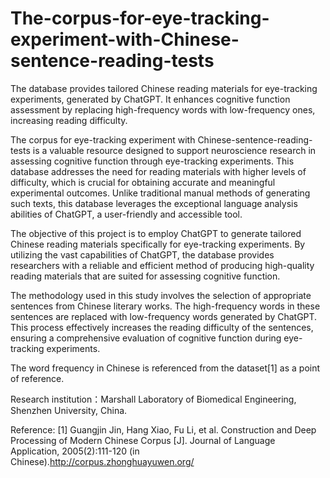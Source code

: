 # The-corpus-for-eye-tracking-experiment-with-Chinese-sentence-reading-tests
The database provides tailored Chinese reading materials for eye-tracking experiments, generated by ChatGPT. It enhances cognitive function assessment by replacing high-frequency words with low-frequency ones, increasing reading difficulty.

The corpus for eye-tracking experiment with Chinese-sentence-reading-tests is a valuable resource designed to support neuroscience research in assessing cognitive function through eye-tracking experiments. This database addresses the need for reading materials with higher levels of difficulty, which is crucial for obtaining accurate and meaningful experimental outcomes. Unlike traditional manual methods of generating such texts, this database leverages the exceptional language analysis abilities of ChatGPT, a user-friendly and accessible tool.

The objective of this project is to employ ChatGPT to generate tailored Chinese reading materials specifically for eye-tracking experiments. By utilizing the vast capabilities of ChatGPT, the database provides researchers with a reliable and efficient method of producing high-quality reading materials that are suited for assessing cognitive function.

The methodology used in this study involves the selection of appropriate sentences from Chinese literary works. The high-frequency words in these sentences are replaced with low-frequency words generated by ChatGPT. This process effectively increases the reading difficulty of the sentences, ensuring a comprehensive evaluation of cognitive function during eye-tracking experiments.

The word frequency in Chinese is referenced from the dataset[1] as a point of reference.



Research institution：Marshall Laboratory of Biomedical Engineering, Shenzhen University, China.


Reference:
[1] Guangjin Jin, Hang Xiao, Fu Li, et al. Construction and Deep Processing of Modern Chinese Corpus [J]. Journal of Language Application, 2005(2):111-120 (in Chinese).http://corpus.zhonghuayuwen.org/
